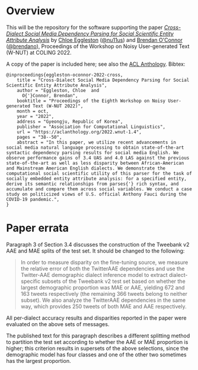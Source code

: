 # Overview

This will be the repository for the software supporting the paper [*Cross-Dialect Social Media Dependency Parsing for Social Scientific Entity Attribute Analysis*](https://aclanthology.org/2022.wnut-1.4/) by [Chloe Eggleston](https://chloes.computer/) ([@nu11us](https://github.com/nu11us)) and [Brendan O'Connor](http://brenocon.com/) ([@brendano](https://github.com/brendano)), Proceedings of the Workshop on Noisy User-generated Text (W-NUT) at COLING 2022.


A copy of the paper is included here; see also the [ACL Anthology](https://aclanthology.org/2022.wnut-1.4/). Bibtex:

```
@inproceedings{eggleston-oconnor-2022-cross,
    title = "Cross-Dialect Social Media Dependency Parsing for Social Scientific Entity Attribute Analysis",
    author = "Eggleston, Chloe  and
      O{'}Connor, Brendan",
    booktitle = "Proceedings of the Eighth Workshop on Noisy User-generated Text (W-NUT 2022)",
    month = oct,
    year = "2022",
    address = "Gyeongju, Republic of Korea",
    publisher = "Association for Computational Linguistics",
    url = "https://aclanthology.org/2022.wnut-1.4",
    pages = "38--50",
    abstract = "In this paper, we utilize recent advancements in social media natural language processing to obtain state-of-the-art syntactic dependency parsing results for social media English. We observe performance gains of 3.4 UAS and 4.0 LAS against the previous state-of-the-art as well as less disparity between African-American and Mainstream American English dialects. We demonstrate the computational social scientific utility of this parser for the task of socially embedded entity attribute analysis: for a specified entity, derive its semantic relationships from parses{'} rich syntax, and accumulate and compare them across social variables. We conduct a case study on politicized views of U.S. official Anthony Fauci during the COVID-19 pandemic.",
}
```

# Paper errata

Paragraph 3 of Section 3.4 discusses the construction of the Tweebank v2 AAE and MAE splits of the test set.  It should be changed to the following:

> In order to measure disparity on the fine-tuning source, we measure the
> relative error of both the TwitterAAE dependencies and use the Twitter-AAE
> demographic dialect inference model to extract dialect-specific subsets of
> the Tweebank v2 test set based on whether the largest demographic proportion
> was MAE or AAE, yielding 672 and 163 tweets respectively (the remaining 366
> tweets belong to neither subset).  We also analyze the TwitterAAE
> dependencies in the same way, which provides 250 tweets of both MAE and AAE
> respectively.

All per-dialect accuracy results and disparities reported in the paper were evaluated on the above sets of messages.

The published text for this paragraph describes a different splitting method to partition the test set according to whether the AAE or MAE proportion is higher; this criterion results in supersets of the above selections, since the demographic model has four classes and one of the other two sometimes has the largest proportion.

